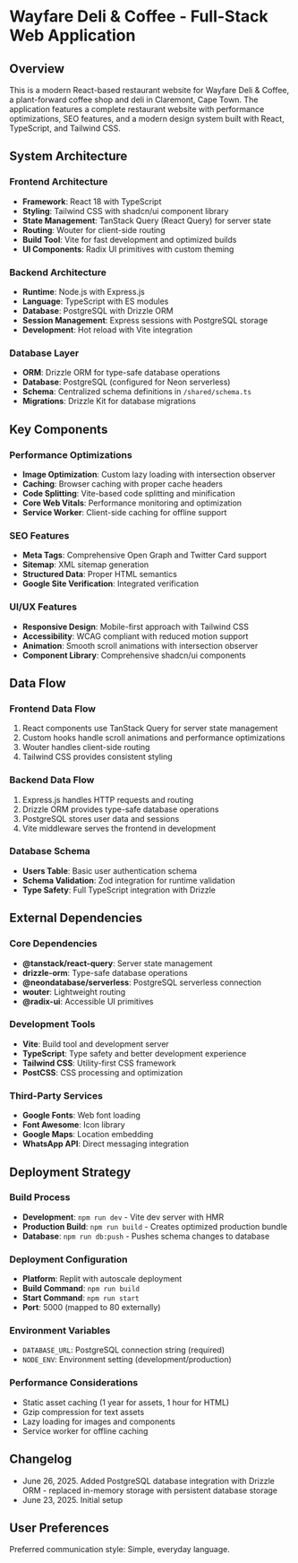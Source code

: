 # Wayfare Deli & Coffee - Full-Stack Web Application

## Overview

This is a modern React-based restaurant website for Wayfare Deli & Coffee, a plant-forward coffee shop and deli in Claremont, Cape Town. The application features a complete restaurant website with performance optimizations, SEO features, and a modern design system built with React, TypeScript, and Tailwind CSS.

## System Architecture

### Frontend Architecture
- **Framework**: React 18 with TypeScript
- **Styling**: Tailwind CSS with shadcn/ui component library
- **State Management**: TanStack Query (React Query) for server state
- **Routing**: Wouter for client-side routing
- **Build Tool**: Vite for fast development and optimized builds
- **UI Components**: Radix UI primitives with custom theming

### Backend Architecture
- **Runtime**: Node.js with Express.js
- **Language**: TypeScript with ES modules
- **Database**: PostgreSQL with Drizzle ORM
- **Session Management**: Express sessions with PostgreSQL storage
- **Development**: Hot reload with Vite integration

### Database Layer
- **ORM**: Drizzle ORM for type-safe database operations
- **Database**: PostgreSQL (configured for Neon serverless)
- **Schema**: Centralized schema definitions in `/shared/schema.ts`
- **Migrations**: Drizzle Kit for database migrations

## Key Components

### Performance Optimizations
- **Image Optimization**: Custom lazy loading with intersection observer
- **Caching**: Browser caching with proper cache headers
- **Code Splitting**: Vite-based code splitting and minification
- **Core Web Vitals**: Performance monitoring and optimization
- **Service Worker**: Client-side caching for offline support

### SEO Features
- **Meta Tags**: Comprehensive Open Graph and Twitter Card support
- **Sitemap**: XML sitemap generation
- **Structured Data**: Proper HTML semantics
- **Google Site Verification**: Integrated verification

### UI/UX Features
- **Responsive Design**: Mobile-first approach with Tailwind CSS
- **Accessibility**: WCAG compliant with reduced motion support
- **Animation**: Smooth scroll animations with intersection observer
- **Component Library**: Comprehensive shadcn/ui components

## Data Flow

### Frontend Data Flow
1. React components use TanStack Query for server state management
2. Custom hooks handle scroll animations and performance optimizations
3. Wouter handles client-side routing
4. Tailwind CSS provides consistent styling

### Backend Data Flow
1. Express.js handles HTTP requests and routing
2. Drizzle ORM provides type-safe database operations
3. PostgreSQL stores user data and sessions
4. Vite middleware serves the frontend in development

### Database Schema
- **Users Table**: Basic user authentication schema
- **Schema Validation**: Zod integration for runtime validation
- **Type Safety**: Full TypeScript integration with Drizzle

## External Dependencies

### Core Dependencies
- **@tanstack/react-query**: Server state management
- **drizzle-orm**: Type-safe database operations
- **@neondatabase/serverless**: PostgreSQL serverless connection
- **wouter**: Lightweight routing
- **@radix-ui**: Accessible UI primitives

### Development Tools
- **Vite**: Build tool and development server
- **TypeScript**: Type safety and better development experience
- **Tailwind CSS**: Utility-first CSS framework
- **PostCSS**: CSS processing and optimization

### Third-Party Services
- **Google Fonts**: Web font loading
- **Font Awesome**: Icon library
- **Google Maps**: Location embedding
- **WhatsApp API**: Direct messaging integration

## Deployment Strategy

### Build Process
- **Development**: `npm run dev` - Vite dev server with HMR
- **Production Build**: `npm run build` - Creates optimized production bundle
- **Database**: `npm run db:push` - Pushes schema changes to database

### Deployment Configuration
- **Platform**: Replit with autoscale deployment
- **Build Command**: `npm run build`
- **Start Command**: `npm run start`
- **Port**: 5000 (mapped to 80 externally)

### Environment Variables
- `DATABASE_URL`: PostgreSQL connection string (required)
- `NODE_ENV`: Environment setting (development/production)

### Performance Considerations
- Static asset caching (1 year for assets, 1 hour for HTML)
- Gzip compression for text assets
- Lazy loading for images and components
- Service worker for offline caching

## Changelog
- June 26, 2025. Added PostgreSQL database integration with Drizzle ORM - replaced in-memory storage with persistent database storage
- June 23, 2025. Initial setup

## User Preferences

Preferred communication style: Simple, everyday language.